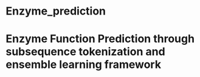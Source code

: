 # Enzyme_prediction
# Enzyme Function Prediction through subsequence tokenization and ensemble learning framework
